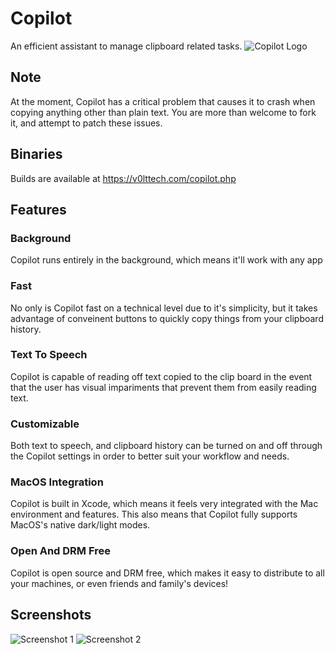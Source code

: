 # Copilot
An efficient assistant to manage clipboard related tasks.
![Copilot Logo](https://v0lttech.com/assets/img/copilotlogo.png)

## Note
At the moment, Copilot has a critical problem that causes it to crash when copying anything other than plain text. You are more than welcome to fork it, and attempt to patch these issues.

## Binaries
Builds are available at https://v0lttech.com/copilot.php

## Features
### Background
Copilot runs entirely in the background, which means it'll work with any app

### Fast
No only is Copilot fast on a technical level due to it's simplicity, but it takes advantage of conveinent buttons to quickly copy things from your clipboard history.

### Text To Speech
Copilot is capable of reading off text copied to the clip board in the event that the user has visual impariments that prevent them from easily reading text.

### Customizable
Both text to speech, and clipboard history can be turned on and off through the Copilot settings in order to better suit your workflow and needs.

### MacOS Integration
Copilot is built in Xcode, which means it feels very integrated with the Mac environment and features. This also means that Copilot fully supports MacOS's native dark/light modes.

### Open And DRM Free
Copilot is open source and DRM free, which makes it easy to distribute to all your machines, or even friends and family's devices!

## Screenshots
![Screenshot 1](https://v0lttech.com/files/images/copilot/1.png)
![Screenshot 2](https://v0lttech.com/files/images/copilot/2.png)

